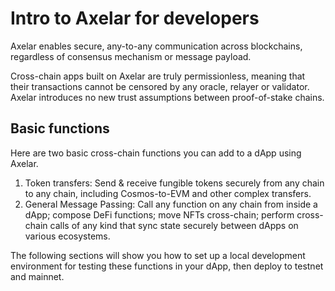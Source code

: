 # Intro to Axelar for developers

Axelar enables secure, any-to-any communication across blockchains, regardless of consensus mechanism or message payload.

Cross-chain apps built on Axelar are truly permissionless, meaning that their transactions cannot be censored by any oracle, relayer or validator. Axelar introduces no new trust assumptions between proof-of-stake chains.

## Basic functions

Here are two basic cross-chain functions you can add to a dApp using Axelar.

1. Token transfers: Send & receive fungible tokens securely from any chain to any chain, including Cosmos-to-EVM and other complex transfers.
2. General Message Passing: Call any function on any chain from inside a dApp; compose DeFi functions; move NFTs cross-chain; perform cross-chain calls of any kind that sync state securely between dApps on various ecosystems.

The following sections will show you how to set up a local development environment for testing these functions in your dApp, then deploy to testnet and mainnet.
